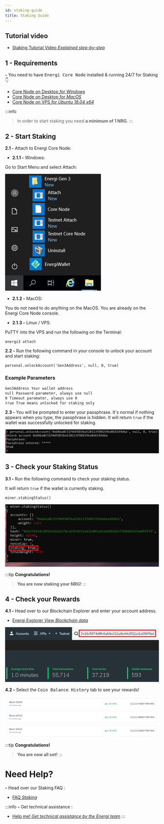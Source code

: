 ```yaml
---
id: staking-guide
title: Staking Guide
---
```


## Tutorial video

- [Staking Tutorial Video *Explained step-by-step*](https://www.youtube.com/watch?v=UGo4yiyM4Do&)

## 1 - Requirements

**-** You need to have <kbd>Energi Core Node</kbd> installed & running 24/7 for Staking 👇

- [Core Node on Desktop *for Windows*](/advanced/core-node-windows)
- [Core Node on Desktop *for MacOS*](/advanced/core-node-mac)
- [Core Node on VPS *for Ubuntu 18.04 x64*](https://wiki.energi.world/3-1/advanced/scripted-linux-installation)

:::info
> In order to start staking you need **a minimum of 1 NRG.**
:::

## 2 - Start Staking

**2.1 -** Attach to Energi Core Node:

- **2.1.1 -** Windows:

Go to Start Menu and select Attach:

![start-energi3.png](../assets/images/staking/start-energi3.png)

- **2.1.2 -** MacOS:

You do not need to do anything on the MacOS. You are already on the Energi Core Node console.

- **2.1.3 -** Linux / VPS:

PuTTY into the VPS and run the following on the Terminal:

```
energi3 attach
```

**2.2 -** Run the following command in your console to unlock your account and start staking:

```
personal.unlockAccount('Gen3Address', null, 0, true)
```

### Example Parameters

```
Gen3Address Your wallet address
null Password parameter, always use null
0 Timeout paramater, always use 0
true True means unlocked for staking only
```

**2.3 -** You will be prompted to enter your passphrase. It's normal if nothing appears when you type, the passphrase is hidden.
It will return `true` if the wallet was successfully unlocked for staking.

![staking-enabled.png](../assets/images/staking/staking-enabled.png)

## 3 - Check your Staking Status

**3.1 -** Run the following command to check your staking status.

It will return `true` if the wallet is currently staking.

```
miner.stakingStatus()
```

![staking-status.png](../assets/images/staking/staking-status.png)

:::tip **Congratulations!**
> **You are now staking your NRG!**
:::

## 4 - Check your Rewards

**4.1 -** Head over to our Blockchain Explorer and enter your account address.

- [Energi Explorer *View Blockchain data*](https://explorer.energi.network/)

![address.png](../assets/images/staking/address.png)

**4.2 -** Select the <kbd>Coin Balance History</kbd> tab to see your rewards!

![rewards.png](../assets/images/staking/rewards.png)

:::tip **Congratulations!**
> **You are now all set!**
:::

# Need Help?

**-** Head over our Staking FAQ :
- [FAQ *Staking*](#)

:::info
**-** Get technical assistance :
- [Help me! *Get technical assistance by the Energi team*](#)
:::
